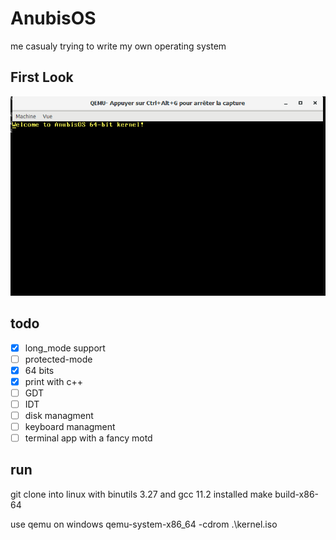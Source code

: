 # AnubisOS
me casualy trying to write my own operating system
## First Look
![screenshot](https://github.com/Plep-m/AnubisOS/blob/main/preview/First_screen_anubisOs.PNG)
## todo
 - [x] long_mode support
 - [ ] protected-mode
 - [x] 64 bits
 - [x] print with c++
 - [ ] GDT
 - [ ] IDT
 - [ ] disk managment
 - [ ] keyboard managment
 - [ ] terminal app with a fancy motd

## run
git clone into linux with binutils 3.27 and gcc 11.2 installed 
make build-x86-64

use qemu on windows  qemu-system-x86_64 -cdrom .\kernel.iso
